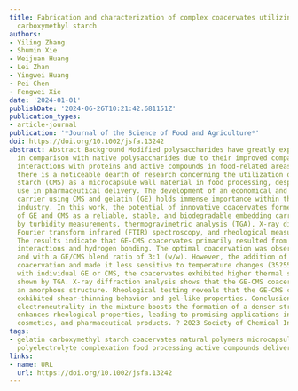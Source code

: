 ```yaml
---
title: Fabrication and characterization of complex coacervates utilizing gelatin and
  carboxymethyl starch
authors:
- Yiling Zhang
- Shumin Xie
- Weijuan Huang
- Lei Zhan
- Yingwei Huang
- Pei Chen
- Fengwei Xie
date: '2024-01-01'
publishDate: '2024-06-26T10:21:42.681151Z'
publication_types:
- article-journal
publication: '*Journal of the Science of Food and Agriculture*'
doi: https://doi.org/10.1002/jsfa.13242
abstract: Abstract Background Modified polysaccharides have greatly expanded applications
  in comparison with native polysaccharides due to their improved compatibility and
  interactions with proteins and active compounds in food-related areas. Nonetheless,
  there is a noticeable dearth of research concerning the utilization of carboxymethyl
  starch (CMS) as a microcapsule wall material in food processing, despite its common
  use in pharmaceutical delivery. The development of an economical and safe embedding
  carrier using CMS and gelatin (GE) holds immense importance within the food-processing
  industry. In this work, the potential of innovative coacervates formed by the combination
  of GE and CMS as a reliable, stable, and biodegradable embedding carrier is evaluated
  by turbidity measurements, thermogravimetric analysis (TGA), X-ray diffraction (XRD),
  Fourier transform infrared (FTIR) spectroscopy, and rheological measurements. Results
  The results indicate that GE-CMS coacervates primarily resulted from electrostatic
  interactions and hydrogen bonding. The optimal coacervation was observed at pH?4.6
  and with a GE/CMS blend ratio of 3:1 (w/w). However, the addition of NaCl reduced
  coacervation and made it less sensitive to temperature changes (35?55?°C). In comparison
  with individual GE or CMS, the coacervates exhibited higher thermal stability, as
  shown by TGA. X-ray diffraction analysis shows that the GE-CMS coacervates maintained
  an amorphous structure. Rheological testing reveals that the GE-CMS coacervates
  exhibited shear-thinning behavior and gel-like properties. Conclusion Overall, attaining
  electroneutrality in the mixture boosts the formation of a denser structure and
  enhances rheological properties, leading to promising applications in food, biomaterials,
  cosmetics, and pharmaceutical products. ? 2023 Society of Chemical Industry.
tags:
- gelatin carboxymethyl starch coacervates natural polymers microcapsule wall material
  polyelectrolyte complexation food processing active compounds delivery
links:
- name: URL
  url: https://doi.org/10.1002/jsfa.13242
---
```

